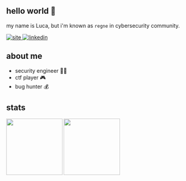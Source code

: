 ## hello world :tada:
my name is Luca, but i'm known as ``regne`` in cybersecurity community. 

<a href="https://lucaribeiro.me/" target="_blank">
  <img src=https://img.shields.io/badge/-lucaribeiro.me-212121?&?style=plastic&logo=react&logoColor=white alt=site />
</a>
<a href="https://linkedin.com/in/luca-ribeiro" target="_blank">
  <img src=https://img.shields.io/badge/linkedin-%231E77B5.svg?&style=plastic&logo=linkedin&logoColor=white alt=linkedin  />
</a>    

## about me
- security engineer :technologist:
- ctf player :video_game:
- bug hunter :moneybag:

## stats
<div>
  <img align="left" height="150px" src="https://github-readme-stats.vercel.app/api?username=luca-regne&show_icons=true&theme=synthwave&hide_border=true" />
  <img height="150px" src="https://github-readme-stats.vercel.app/api/top-langs/?username=luca-regne&layout=compact&hide=c&theme=synthwave&hide_border=true"/>
</div>

